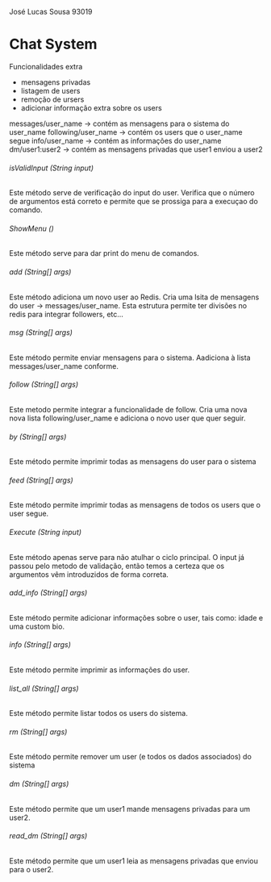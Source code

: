 José Lucas Sousa
93019
# Chat System

Funcionalidades extra
* mensagens privadas
* listagem de users
* remoção de ursers
* adicionar informação extra sobre os users


messages/user_name -> contém as mensagens para o sistema do user_name
following/user_name -> contém os users que o user_name segue
info/user_name -> contém as informações do user_name
dm/user1:user2 -> contém as mensagens privadas que user1 enviou a user2


######  isValidInput (String input)
Este método serve de verificação do input do user.
Verifica que o número de argumentos está correto e permite que se prossiga para a execuçao do comando.

######  ShowMenu ()
Este método serve para dar print do menu de comandos.

######  add (String[] args)
Este método adiciona um novo user ao Redis.
Cria uma lsita de mensagens do user -> messages/user_name.
Esta estrutura permite ter divisões no redis para integrar followers, etc...

######  msg (String[] args)
Este método permite enviar mensagens para o sistema.
Aadiciona à lista messages/user_name conforme. 
 
######  follow (String[] args)
Este metodo permite integrar a funcionalidade de follow. 
Cria uma nova nova lista following/user_name e adiciona o novo user que quer seguir.

######  by (String[] args)
Este método permite imprimir todas as mensagens do user para o sistema


######  feed (String[] args)
Este método permite imprimir todas as mensagens de todos os users que o user segue.

######  Execute (String input)
Este método apenas serve para não atulhar o ciclo principal. O input já passou pelo metodo de validação, então temos a certeza que os argumentos vêm introduzidos de forma correta.

######  add_info (String[] args)
Este método permite adicionar informações sobre o user, tais como: idade e uma custom bio.

######  info (String[] args)
Este método permite imprimir as informações do user.

######  list_all (String[] args)
Este método permite listar todos os users do sistema.

######  rm (String[] args)
Este método permite remover um user (e todos os dados associados) do sistema

######  dm (String[] args)
Este método permite que um user1 mande mensagens privadas para um user2. 

######  read_dm (String[] args)
Este método permite que um user1 leia as mensagens privadas que enviou para o user2. 
